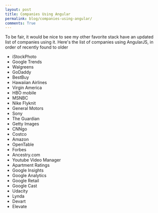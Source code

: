 ```yaml
---
layout: post
title: Companies Using Angular
permalink: blog/companies-using-angular/
comments: True
---
```


To be fair, it would be nice to see my other favorite stack have an updated list of companies using it. Here's the list of companies using AngularJS, in order of recently found to older

- iStockPhoto
- Google Trends
- Walgreens
- GoDaddy
- BestBuy
- Hawaiian Airlines
- Virgin America
- HBO mobile
- MSNBC
- Nike Flyknit
- General Motors
- Sony
- The Guardian
- Getty Images
- CNNgo
- Costco
- Amazon
- OpenTable
- Forbes
- Ancestry.com
- Youtube Video Manager
- Apartment Ratings
- Google Insights
- Google Analytics
- Google Retail
- Google Cast
- Udacity
- Lynda
- Devart
- Elevate
